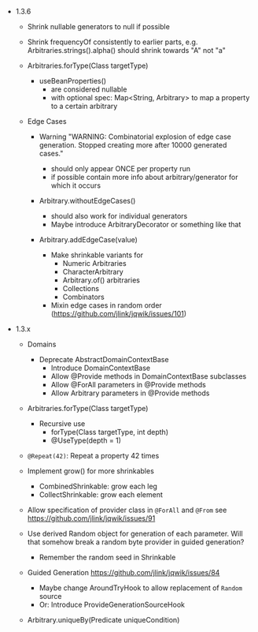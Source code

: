 - 1.3.6

    - Shrink nullable generators to null if possible
    
    - Shrink frequencyOf consistently to earlier parts, e.g.
      Arbitraries.strings().alpha() should shrink towards "A" not "a"
    
    - Arbitraries.forType(Class<T> targetType)
        - useBeanProperties()
            - are considered nullable
            - with optional spec: Map<String, Arbitrary> to map
              a property to a certain arbitrary

    - Edge Cases
    
        - Warning "WARNING: Combinatorial explosion of edge case generation. Stopped creating more after 10000 generated cases."
          - should only appear ONCE per property run
          - if possible contain more info about arbitrary/generator for which it occurs
    
        - Arbitrary.withoutEdgeCases() 
            - should also work for individual generators
            - Maybe introduce ArbitraryDecorator or something like that
        
        - Arbitrary.addEdgeCase(value) 
            - Make shrinkable variants for
                - Numeric Arbitraries
                - CharacterArbitrary
                - Arbitrary.of() arbitraries
                - Collections
                - Combinators
            - Mixin edge cases in random order (https://github.com/jlink/jqwik/issues/101)
    

- 1.3.x

    - Domains
        - Deprecate AbstractDomainContextBase
            - Introduce DomainContextBase
            - Allow @Provide methods in DomainContextBase subclasses
            - Allow @ForAll parameters in @Provide methods
            - Allow Arbitrary<T> parameters in @Provide methods 
    
    - Arbitraries.forType(Class<T> targetType)
        - Recursive use
            - forType(Class<T> targetType, int depth)
            - @UseType(depth = 1)

    - `@Repeat(42)`: Repeat a property 42 times

    - Implement grow() for more shrinkables
        - CombinedShrinkable: grow each leg
        - CollectShrinkable: grow each element

    - Allow specification of provider class in `@ForAll` and `@From`
      see https://github.com/jlink/jqwik/issues/91

    - Use derived Random object for generation of each parameter.
      Will that somehow break a random byte provider in guided generation?
      - Remember the random seed in Shrinkable

    - Guided Generation
      https://github.com/jlink/jqwik/issues/84
      - Maybe change AroundTryHook to allow replacement of `Random` source
      - Or: Introduce ProvideGenerationSourceHook
      
    - Arbitrary.uniqueBy(Predicate<T> uniqueCondition)
    

